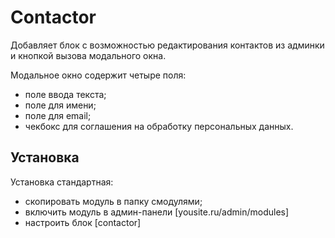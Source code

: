 # Contactor
Добавляет блок с возможностью редактирования контактов из админки и кнопкой вызова модального окна.

Модальное окно содержит четыре поля:
- поле ввода текста;
- поле для имени;
- поле для email;
- чекбокс для соглашения на обработку персональных данных.

## Установка
Установка стандартная:
- скопировать модуль в папку смодулями;
- включить модуль в админ-панели [yousite.ru/admin/modules]
- настроить блок [contactor]

